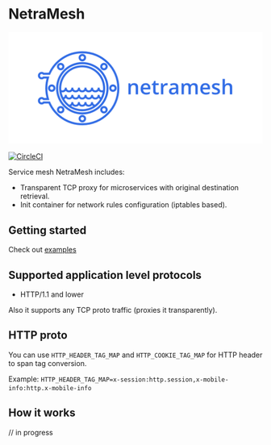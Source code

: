 # NetraMesh

![netramesh](media/logo.png)

[![CircleCI](https://circleci.com/gh/Lookyan/netramesh/tree/master.svg?style=svg)](https://circleci.com/gh/Lookyan/netramesh/tree/master)

Service mesh NetraMesh includes:
- Transparent TCP proxy for microservices with original destination retrieval.
- Init container for network rules configuration (iptables based).

## Getting started

Check out [examples](./examples)

## Supported application level protocols
- HTTP/1.1 and lower

Also it supports any TCP proto traffic (proxies it transparently).

## HTTP proto

You can use `HTTP_HEADER_TAG_MAP` and `HTTP_COOKIE_TAG_MAP` for HTTP header to span tag conversion.

Example: `HTTP_HEADER_TAG_MAP=x-session:http.session,x-mobile-info:http.x-mobile-info`

## How it works

// in progress
